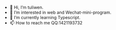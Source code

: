 - 👋 Hi, I’m tuliwen.
- 👀 I’m interested in web and Wechat-mini-program.
- 🌱 I’m currently learning Typescript.
- 📫 How to reach me QQ:1421193732

<!---
tuliwen/tuliwen is a ✨ special ✨ repository because its `README.md` (this file) appears on your GitHub profile.
You can click the Preview link to take a look at your changes.
--->
